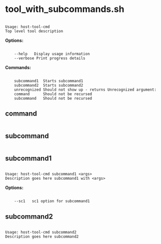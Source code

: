 <!--  DO NOT EDIT THIS FILE DIRECTLY

 This file is generated using clidoc by parsing the help output of this tool.
 Please edit the help output or clidoc's processing of that output to make changes
 to this file.

 -->
 
# tool_with_subcommands.sh

```none {: style="white-space: break-spaces;" .devsite-disable-click-to-copy}

Usage: host-tool-cmd
Top level tool description

```

__Options:__

```none {: style="white-space: break-spaces;" .devsite-disable-click-to-copy}

    --help   Display usage information
    --verbose Print progress details

```

__Commands:__

```none {: style="white-space: break-spaces;" .devsite-disable-click-to-copy}

    subcommand1  Starts subcommand1
    subcommand2  Starts subcommand2
    unrecognized Should not show up - returns Unrecognized argument:
    command      Should not be recursed
    subcommand   Should not be recursed
```

## command

```none {: style="white-space: break-spaces;" .devsite-disable-click-to-copy}

```

## subcommand

```none {: style="white-space: break-spaces;" .devsite-disable-click-to-copy}

```

## subcommand1

```none {: style="white-space: break-spaces;" .devsite-disable-click-to-copy}

Usage: host-tool-cmd subcommand1 <args>
Description goes here subcommand1 with <args>

```

__Options:__

```none {: style="white-space: break-spaces;" .devsite-disable-click-to-copy}

    --sc1   sc1 option for subcommand1
```

## subcommand2

```none {: style="white-space: break-spaces;" .devsite-disable-click-to-copy}

Usage: host-tool-cmd subcommand2
Description goes here subcommand2

```

